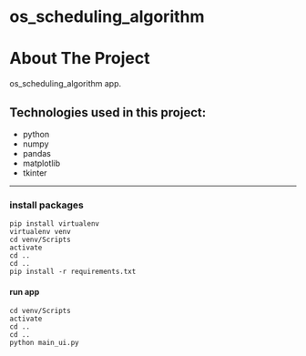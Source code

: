 # os_scheduling_algorithm

# About The Project
  os_scheduling_algorithm app.

## Technologies used in this project:
  - python
  - numpy
  - pandas
  - matplotlib
  - tkinter
  
   ------------------------------------

### install packages
    pip install virtualenv
    virtualenv venv 
    cd venv/Scripts 
    activate
    cd ..
    cd ..
    pip install -r requirements.txt

#### run app 
    cd venv/Scripts 
    activate 
    cd ..
    cd ..
    python main_ui.py

